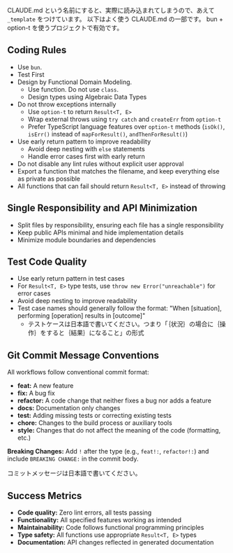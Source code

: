 CLAUDE.md という名前にすると、実際に読み込まれてしまうので、あえて `_template` をつけています。
以下はよく使う CLAUDE.md の一部です。 bun + option-t を使うプロジェクトで有効です。

## Coding Rules

- Use `bun`.
- Test First
- Design by Functional Domain Modeling.
  - Use function. Do not use `class`.
  - Design types using Algebraic Data Types
- Do not throw exceptions internally
  - Use `option-t` to return `Result<T, E>`
  - Wrap external throws using `try catch` and `createErr` from `option-t`
  - Prefer TypeScript language features over `option-t` methods (`isOk()`, `isErr()` instead of `mapForResult()`, `andThenForResult()`)
- Use early return pattern to improve readability
  - Avoid deep nesting with `else` statements
  - Handle error cases first with early return
- Do not disable any lint rules without explicit user approval
- Export a function that matches the filename, and keep everything else as private as possible
- All functions that can fail should return `Result<T, E>` instead of throwing

## Single Responsibility and API Minimization

- Split files by responsibility, ensuring each file has a single responsibility
- Keep public APIs minimal and hide implementation details
- Minimize module boundaries and dependencies

## Test Code Quality

- Use early return pattern in test cases
- For `Result<T, E>` type tests, use `throw new Error("unreachable")` for error cases
- Avoid deep nesting to improve readability
- Test case names should generally follow the format: "When [situation], performing [operation] results in [outcome]"
  - テストケースは日本語で書いてください。つまり「｛状況｝の場合に｛操作｝をすると｛結果｝になること」の形式

## Git Commit Message Conventions

All workflows follow conventional commit format:

- **feat:** A new feature
- **fix:** A bug fix
- **refactor:** A code change that neither fixes a bug nor adds a feature
- **docs:** Documentation only changes
- **test:** Adding missing tests or correcting existing tests
- **chore:** Changes to the build process or auxiliary tools
- **style:** Changes that do not affect the meaning of the code (formatting, etc.)

**Breaking Changes:** Add `!` after the type (e.g., `feat!:`, `refactor!:`) and include `BREAKING CHANGE:` in the commit body.

コミットメッセージは日本語で書いてください。

## Success Metrics

- **Code quality:** Zero lint errors, all tests passing
- **Functionality:** All specified features working as intended
- **Maintainability:** Code follows functional programming principles
- **Type safety:** All functions use appropriate `Result<T, E>` types
- **Documentation:** API changes reflected in generated documentation
